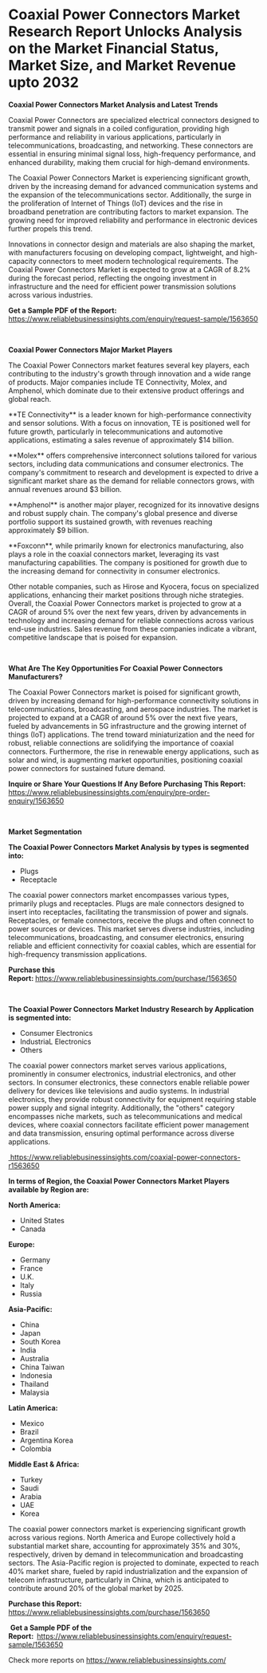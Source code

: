 <p><h1>Coaxial Power Connectors Market Research Report Unlocks Analysis on the Market Financial Status, Market Size, and Market Revenue upto 2032</h1></p><p><strong>Coaxial Power Connectors Market Analysis and Latest Trends</strong></p>
<p><p>Coaxial Power Connectors are specialized electrical connectors designed to transmit power and signals in a coiled configuration, providing high performance and reliability in various applications, particularly in telecommunications, broadcasting, and networking. These connectors are essential in ensuring minimal signal loss, high-frequency performance, and enhanced durability, making them crucial for high-demand environments.</p><p>The Coaxial Power Connectors Market is experiencing significant growth, driven by the increasing demand for advanced communication systems and the expansion of the telecommunications sector. Additionally, the surge in the proliferation of Internet of Things (IoT) devices and the rise in broadband penetration are contributing factors to market expansion. The growing need for improved reliability and performance in electronic devices further propels this trend.</p><p>Innovations in connector design and materials are also shaping the market, with manufacturers focusing on developing compact, lightweight, and high-capacity connectors to meet modern technological requirements. The Coaxial Power Connectors Market is expected to grow at a CAGR of 8.2% during the forecast period, reflecting the ongoing investment in infrastructure and the need for efficient power transmission solutions across various industries.</p></p>
<p><strong>Get a Sample PDF of the Report:&nbsp;</strong> <a href="https://www.reliablebusinessinsights.com/enquiry/request-sample/1563650?utm_campaign=3325&utm_medium=2&utm_source=Github&utm_content=ia&utm_term=06042025&utm_id=coaxial-power-connectors">https://www.reliablebusinessinsights.com/enquiry/request-sample/1563650</a></p>
<p>&nbsp;</p>
<p><strong>Coaxial Power Connectors Major Market Players</strong></p>
<p><p>The Coaxial Power Connectors market features several key players, each contributing to the industry's growth through innovation and a wide range of products. Major companies include TE Connectivity, Molex, and Amphenol, which dominate due to their extensive product offerings and global reach. </p><p>**TE Connectivity** is a leader known for high-performance connectivity and sensor solutions. With a focus on innovation, TE is positioned well for future growth, particularly in telecommunications and automotive applications, estimating a sales revenue of approximately $14 billion. </p><p>**Molex** offers comprehensive interconnect solutions tailored for various sectors, including data communications and consumer electronics. The company's commitment to research and development is expected to drive a significant market share as the demand for reliable connectors grows, with annual revenues around $3 billion.</p><p>**Amphenol** is another major player, recognized for its innovative designs and robust supply chain. The company's global presence and diverse portfolio support its sustained growth, with revenues reaching approximately $9 billion. </p><p>**Foxconn**, while primarily known for electronics manufacturing, also plays a role in the coaxial connectors market, leveraging its vast manufacturing capabilities. The company is positioned for growth due to the increasing demand for connectivity in consumer electronics.</p><p>Other notable companies, such as Hirose and Kyocera, focus on specialized applications, enhancing their market positions through niche strategies. Overall, the Coaxial Power Connectors market is projected to grow at a CAGR of around 5% over the next few years, driven by advancements in technology and increasing demand for reliable connections across various end-use industries. Sales revenue from these companies indicate a vibrant, competitive landscape that is poised for expansion.</p></p>
<p>&nbsp;</p>
<p><strong>What Are The Key Opportunities For Coaxial Power Connectors Manufacturers?</strong></p>
<p><p>The Coaxial Power Connectors market is poised for significant growth, driven by increasing demand for high-performance connectivity solutions in telecommunications, broadcasting, and aerospace industries. The market is projected to expand at a CAGR of around 5% over the next five years, fueled by advancements in 5G infrastructure and the growing internet of things (IoT) applications. The trend toward miniaturization and the need for robust, reliable connections are solidifying the importance of coaxial connectors. Furthermore, the rise in renewable energy applications, such as solar and wind, is augmenting market opportunities, positioning coaxial power connectors for sustained future demand.</p></p>
<p><strong>Inquire or Share Your Questions If Any Before Purchasing This Report:</strong> <a href="https://www.reliablebusinessinsights.com/enquiry/pre-order-enquiry/1563650?utm_campaign=3325&utm_medium=2&utm_source=Github&utm_content=ia&utm_term=06042025&utm_id=coaxial-power-connectors">https://www.reliablebusinessinsights.com/enquiry/pre-order-enquiry/1563650</a></p>
<p>&nbsp;</p>
<p><strong>Market Segmentation</strong></p>
<p><strong>The Coaxial Power Connectors Market Analysis by types is segmented into:</strong></p>
<p><ul><li>Plugs</li><li>Receptacle</li></ul></p>
<p><p>The coaxial power connectors market encompasses various types, primarily plugs and receptacles. Plugs are male connectors designed to insert into receptacles, facilitating the transmission of power and signals. Receptacles, or female connectors, receive the plugs and often connect to power sources or devices. This market serves diverse industries, including telecommunications, broadcasting, and consumer electronics, ensuring reliable and efficient connectivity for coaxial cables, which are essential for high-frequency transmission applications.</p></p>
<p><strong>Purchase this Report:&nbsp;</strong><a href="https://www.reliablebusinessinsights.com/purchase/1563650?utm_campaign=3325&utm_medium=2&utm_source=Github&utm_content=ia&utm_term=06042025&utm_id=coaxial-power-connectors">https://www.reliablebusinessinsights.com/purchase/1563650</a></p>
<p>&nbsp;</p>
<p><strong>The Coaxial Power Connectors Market Industry Research by Application is segmented into:</strong></p>
<p><ul><li>Consumer Electronics</li><li>IndustriaL Electronics</li><li>Others</li></ul></p>
<p><p>The coaxial power connectors market serves various applications, prominently in consumer electronics, industrial electronics, and other sectors. In consumer electronics, these connectors enable reliable power delivery for devices like televisions and audio systems. In industrial electronics, they provide robust connectivity for equipment requiring stable power supply and signal integrity. Additionally, the "others" category encompasses niche markets, such as telecommunications and medical devices, where coaxial connectors facilitate efficient power management and data transmission, ensuring optimal performance across diverse applications.</p></p>
<p><a href="https://www.reliablebusinessinsights.com/coaxial-power-connectors-r1563650?utm_campaign=3325&utm_medium=2&utm_source=Github&utm_content=ia&utm_term=06042025&utm_id=coaxial-power-connectors">&nbsp;https://www.reliablebusinessinsights.com/coaxial-power-connectors-r1563650</a></p>
<p><strong>In terms of Region, the Coaxial Power Connectors Market Players available by Region are:</strong></p>
<p>
    <p> <strong> North America: </strong>
        <ul>
            <li>United States</li>
            <li>Canada</li>
        </ul>
        </p> 
    <p> <strong> Europe: </strong>
        <ul>
            <li>Germany</li>
            <li>France</li>
            <li>U.K.</li>
            <li>Italy</li>
            <li>Russia</li>
        </ul>
        </p> 
    <p> <strong> Asia-Pacific: </strong>
        <ul>
            <li>China</li>
            <li>Japan</li>
            <li>South Korea</li>
            <li>India</li>
            <li>Australia</li>
            <li>China Taiwan</li>
            <li>Indonesia</li>
            <li>Thailand</li>
            <li>Malaysia</li>
        </ul>
        </p> 
    <p> <strong> Latin America: </strong>
        <ul>
            <li>Mexico</li>
            <li>Brazil</li>
            <li>Argentina Korea</li>
            <li>Colombia</li>
        </ul>
        </p> 
    <p> <strong> Middle East & Africa: </strong>
        <ul>
            <li>Turkey</li>
            <li>Saudi</li>
            <li>Arabia</li>
            <li>UAE</li>
            <li>Korea</li>
        </ul>
    </p>
    </p>
<p><p>The coaxial power connectors market is experiencing significant growth across various regions. North America and Europe collectively hold a substantial market share, accounting for approximately 35% and 30%, respectively, driven by demand in telecommunication and broadcasting sectors. The Asia-Pacific region is projected to dominate, expected to reach 40% market share, fueled by rapid industrialization and the expansion of telecom infrastructure, particularly in China, which is anticipated to contribute around 20% of the global market by 2025.</p></p>
<p><strong>Purchase this Report: </strong><a href="https://www.reliablebusinessinsights.com/purchase/1563650?utm_campaign=3325&utm_medium=2&utm_source=Github&utm_content=ia&utm_term=06042025&utm_id=coaxial-power-connectors">https://www.reliablebusinessinsights.com/purchase/1563650</a></p>
<p>&nbsp;<strong>Get a Sample PDF of the Report:&nbsp;&nbsp;</strong><a href="https://www.reliablebusinessinsights.com/enquiry/request-sample/1563650?utm_campaign=3325&utm_medium=2&utm_source=Github&utm_content=ia&utm_term=06042025&utm_id=coaxial-power-connectors">https://www.reliablebusinessinsights.com/enquiry/request-sample/1563650</a></p>
<p><strong></strong></p>
<p>Check more reports on <a href="https://www.reliablebusinessinsights.com/?utm_campaign=3325&utm_medium=2&utm_source=Github&utm_content=ia&utm_term=06042025&utm_id=coaxial-power-connectors">https://www.reliablebusinessinsights.com/</a></p>